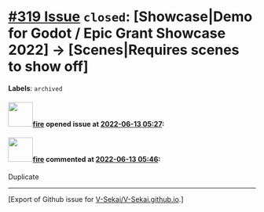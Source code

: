 # [\#319 Issue](https://github.com/V-Sekai/V-Sekai.github.io/issues/319) `closed`: [Showcase|Demo for Godot / Epic Grant Showcase 2022] -> [Scenes|Requires scenes to show off]
**Labels**: `archived`


#### <img src="https://avatars.githubusercontent.com/u/32321?u=c2e06a3d2b49a467aa907e54aa259516440267cc&v=4" width="50">[fire](https://github.com/fire) opened issue at [2022-06-13 05:27](https://github.com/V-Sekai/V-Sekai.github.io/issues/319):



#### <img src="https://avatars.githubusercontent.com/u/32321?u=c2e06a3d2b49a467aa907e54aa259516440267cc&v=4" width="50">[fire](https://github.com/fire) commented at [2022-06-13 05:46](https://github.com/V-Sekai/V-Sekai.github.io/issues/319#issuecomment-1153497857):

Duplicate


-------------------------------------------------------------------------------



[Export of Github issue for [V-Sekai/V-Sekai.github.io](https://github.com/V-Sekai/V-Sekai.github.io).]
